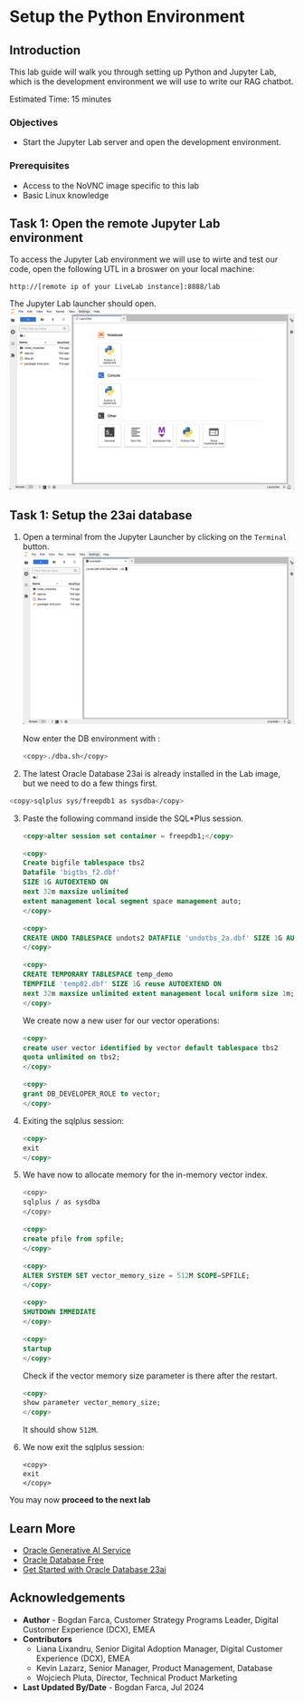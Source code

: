 # Setup the Python Environment

## Introduction

This lab guide will walk you through setting up Python and Jupyter Lab, which is the development environment we will use to write our RAG chatbot.

Estimated Time: 15 minutes

### Objectives

* Start the Jupyter Lab server and open the development environment.

### Prerequisites

* Access to the NoVNC image specific to this lab
* Basic Linux knowledge

## Task 1: Open the remote Jupyter Lab environment
To access the Jupyter Lab environment we will use to wirte and test our code, open the following UTL in a broswer on your local machine:

```
http://[remote ip of your LiveLab instance]:8888/lab
```

The Jupyter Lab launcher should open.
![Jupyter launcher](images/image1.png)

## Task 1: Setup the 23ai database

1. Open a terminal from the Jupyter Launcher by clicking on the `Terminal` button.
   ![Jupyter terminal](images/image2.png)

   Now enter the DB environment with :

   ```bash
   <copy>./dba.sh</copy> 
   ```

2. The latest Oracle Database 23ai is already installed in the Lab image, but we need to do a few things first.

```bash
<copy>sqlplus sys/freepdb1 as sysdba</copy>
```

3. Paste the following command inside the SQL*Plus session.

   ```sql
   <copy>alter session set container = freepdb1;</copy>
   ```
   ```sql
   <copy>
   Create bigfile tablespace tbs2  
   Datafile 'bigtbs_f2.dbf'  
   SIZE 1G AUTOEXTEND ON  
   next 32m maxsize unlimited
   extent management local segment space management auto;
   </copy>
   ``` 
   ```sql
   <copy>
   CREATE UNDO TABLESPACE undots2 DATAFILE 'undotbs_2a.dbf' SIZE 1G AUTOEXTEND ON RETENTION GUARANTEE;
   </copy>
   ```
   ```sql
   <copy>
   CREATE TEMPORARY TABLESPACE temp_demo  
   TEMPFILE 'temp02.dbf' SIZE 1G reuse AUTOEXTEND ON  
   next 32m maxsize unlimited extent management local uniform size 1m;
   </copy>
   ```

   We create now a new user for our vector operations:
   ```sql
   <copy>
   create user vector identified by vector default tablespace tbs2  
   quota unlimited on tbs2;
   </copy>
   ```
   ```sql
   <copy>
   grant DB_DEVELOPER_ROLE to vector;
   </copy>
   ```

4. Exiting the sqlplus session:
   ```sql
   <copy>
   exit
   </copy>
   ```

5. We have now to allocate memory for the in-memory vector index.
   ```bash
   <copy>
   sqlplus / as sysdba
   </copy>
   ```
   ```sql
   <copy>
   create pfile from spfile;
   </copy>
   ```
   ```sql
   <copy>
   ALTER SYSTEM SET vector_memory_size = 512M SCOPE=SPFILE;
   </copy>
   ```
   ```sql
   <copy>
   SHUTDOWN IMMEDIATE
   </copy>
   ```
   ```sql
   <copy>
   startup
   </copy>
   ```
   
   Check if the vector memory size parameter is there after the restart.
   ```sql
   <copy>
   show parameter vector_memory_size;
   </copy>
   ```
   It should show `512M`.


6. We now exit the sqlplus session:
   ```
   <copy>
   exit
   </copy>
   ```
You may now **proceed to the next lab**

## Learn More
* [Oracle Generative AI Service](https://www.oracle.com/artificial-intelligence/generative-ai/generative-ai-service/)
* [Oracle Database Free](https://www.oracle.com/database/free/)
* [Get Started with Oracle Database 23ai](https://www.oracle.com/ro/database/free/get-started/)

## Acknowledgements
* **Author** - Bogdan Farca, Customer Strategy Programs Leader, Digital Customer Experience (DCX), EMEA
* **Contributors** 
   - Liana Lixandru, Senior Digital Adoption Manager, Digital Customer Experience (DCX), EMEA
   - Kevin Lazarz, Senior Manager, Product Management, Database
   - Wojciech Pluta, Director, Technical Product Marketing
* **Last Updated By/Date** -  Bogdan Farca, Jul 2024
